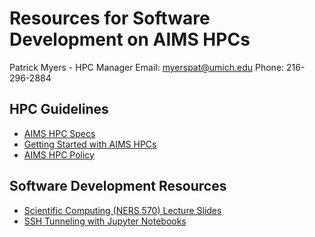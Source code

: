 # Resources for Software Development on AIMS HPCs

Patrick Myers - HPC Manager
Email: myerspat@umich.edu
Phone: 216-296-2884

## HPC Guidelines

- [AIMS HPC Specs](./resources/hpc_specs.md)
- [Getting Started with AIMS HPCs](./resources/hpc_start.md)
- [AIMS HPC Policy](./resources/hpc_policy.md)

## Software Development Resources

- [Scientific Computing (NERS 570) Lecture Slides](./resources/ners570_lectures/ners570.md)
- [SSH Tunneling with Jupyter Notebooks](./resources/jupyter_tunnel.md)